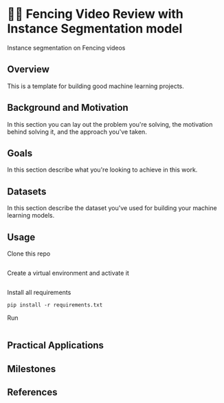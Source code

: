# 🤺📸 Fencing Video Review with Instance Segmentation model
Instance segmentation on Fencing videos

## Overview
This is a template for building good machine learning projects.

## Background and Motivation
In this section you can lay out the problem you're solving, the motivation behind solving it, and the approach you've taken.

## Goals
In this section describe what you're looking to achieve in this work.

## Datasets
In this section describe the dataset you've used for building your machine learning models.

## Usage
Clone this repo
```

```

Create a virtual environment and activate it
```

```

Install all requirements
```
pip install -r requirements.txt
```

Run 
```

```

## Practical Applications


## Milestones


## References
